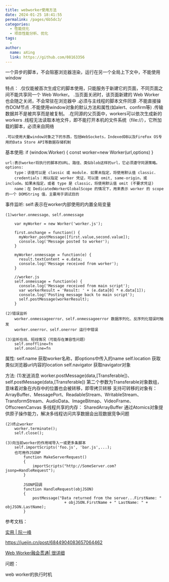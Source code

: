 ```yaml
---
title: webworker使用方法
date: 2024-01-25 18:41:55
permalink: /pages/6b5dc3/
categories:
  - 性能优化
  - 项目性能分析、优化
tags:
  - 
author: 
  name: aXing
  link: https://github.com/08163356
---
```




一个异步的脚本，不会阻塞浏览器渲染，运行在另一个全局上下文中，不能使用window

特点：
	.仅仅能被首次生成它的脚本使用，只能服务于新建它的页面，不同页面之间不能共享同一个 Web Worker。
	.当页面关闭时，该页面新建的 Web Worker 也会随之关闭，不会常驻在浏览器中
	.必须与主线程的脚本文件同源
	.不能直接操作DOM节点
	.不能使用window对象的默认方法和属性(如alert、confirm等)
	.传输数据并不是被共享而是被复制。
	.在同源的父页面中，workers可以依次生成新的workers
	.线程无法读取本地文件，即不能打开本机的文件系统（file://），它所加载的脚本，必须来自网络

	.可以使用大量window对象之下的东西，包括WebSockets，IndexedDB以及FireFox OS专用的Data Store API等数据存储机制
<!-- more -->



基本使用:
	if (window.Worker) {
	  const worker=new Worker(url,options)
	}
			

	url:表示worker将执行的脚本的URL、路径、类似blob这样的url，它必须遵守同源策略。
	options:
		type：该值可以是 classic 或 module. 如果未指定，将使用默认值 classic.
		credentials：用以指定 worker 凭证，可以是 omit, same-origin，或 include。如果未指定，或者 type 是 classic，将使用默认值 omit (不要求凭证)
		name：在 DedicatedWorkerGlobalScope 的情况下，用来表示 worker 的 scope 的一个 DOMString 值，主要用于调试目的

事件监听:
	self:表示在worker内部使用的内置全局变量
	

	(1)worker.onmessage、self.onmessage
	
		var myWorker = new Worker('worker.js');
		
		first.onchange = function() {
		  myWorker.postMessage([first.value,second.value]);
		  console.log('Message posted to worker');
		}
		
		myWorker.onmessage = function(e) {
		  result.textContent = e.data;
		  console.log('Message received from worker');
		}
		
		//worker.js
		self.onmessage = function(e) {
		  console.log('Message received from main script');
		  var workerResult = 'Result: ' + (e.data[0] * e.data[1]);
		  console.log('Posting message back to main script');
		  self.postMessage(workerResult);
		}
		
	(2)错误监听
		worker.onmessageerror、self.onmessageerror 数据序列化、反序列化错误时触发
		worker.onerror、self.onerror	运行中错误
	
	(3)监听在线、短线情况（可能存在兼容性问题）
		self.onoffline=fn
		self.ononline=fn

属性:
	self.name 		获取worker名称，即options中传入的name
	self.location	获取类似浏览器url内容的location
	self.navigator	获取navigator对象
	

方法:
	(1)发送消息
		worker.postMessage(data,[Transferable])、self.postMessage(data,[Transferable])
			第二个参数为Transferable对象数组，意味着对象在内存中的位置也会被转移，即零拷贝转移
			支持可转移的对象有：
				ArrayBuffer、MessagePort、ReadableStream、WritableStream、TransformStream、AudioData、ImageBitmap、VideoFrame、OffscreenCanvas
			多线程共享的内存：
				SharedArrayBuffer
				通过Atomics对象提供原子操作能力，解决多线程访问共享数据会出现数据竞争问题
	

	(2)终止worker
		worker.terminate();
		self.close();
	
	(3)向当前worker的作用域导入一或更多条脚本
		self.importScripts('foo.js', 'bar.js',...);
		也可用作JSONP
			function MakeServerRequest() 
			{
			    importScripts("http://SomeServer.com?jsonp=HandleRequest");
			} 
			
			JSONP回调
			function HandleRequest(objJSON) 
			{
			    postMessage("Data returned from the server...FirstName: " 
			                  + objJSON.FirstName + " LastName: " + objJSON.LastName);
			} 

参考文档：

[实用 | 阮一峰](https://www.ruanyifeng.com/blog/2018/07/web-worker.html)

https://juejin.cn/post/6844904083657064462

[Web Worker融会贯通| 很详细](https://yrq110.me/post/front-end/introduction-to-web-worker/)

问题：

web worker的执行时机